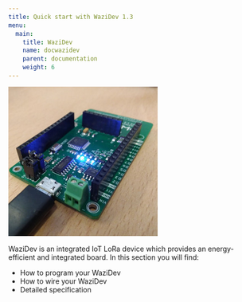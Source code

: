 ```yaml
---
title: Quick start with WaziDev 1.3
menu:
  main:
    title: WaziDev
    name: docwazidev
    parent: documentation
    weight: 6
---
```


![WaziDev Board](images/wazidev_01.jpg)

WaziDev is an integrated IoT LoRa device which provides an energy-efficient and integrated board.
In this section you will find:

- How to program your WaziDev 
- How to wire your WaziDev
- Detailed specification
